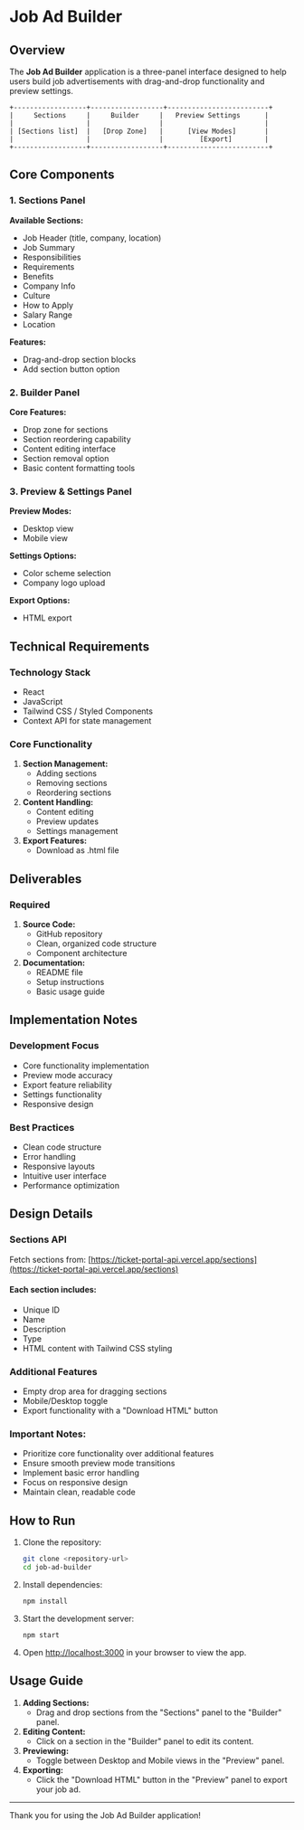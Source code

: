 # Job Ad Builder

## Overview

The **Job Ad Builder** application is a three-panel interface designed to help users build job advertisements with drag-and-drop functionality and preview settings.

```
+------------------+------------------+-------------------------+
|     Sections     |     Builder     |   Preview Settings      |
|                  |                 |                         |
| [Sections list]  |   [Drop Zone]   |      [View Modes]       |
|                  |                 |         [Export]        |
+------------------+------------------+-------------------------+
```

## Core Components

### 1. Sections Panel

**Available Sections:**

- Job Header (title, company, location)
- Job Summary
- Responsibilities
- Requirements
- Benefits
- Company Info
- Culture
- How to Apply
- Salary Range
- Location

**Features:**

- Drag-and-drop section blocks
- Add section button option

### 2. Builder Panel

**Core Features:**

- Drop zone for sections
- Section reordering capability
- Content editing interface
- Section removal option
- Basic content formatting tools

### 3. Preview & Settings Panel

**Preview Modes:**

- Desktop view
- Mobile view

**Settings Options:**

- Color scheme selection
- Company logo upload

**Export Options:**

- HTML export

## Technical Requirements

### Technology Stack

- React
- JavaScript
- Tailwind CSS / Styled Components
- Context API for state management

### Core Functionality

1. **Section Management:**
   - Adding sections
   - Removing sections
   - Reordering sections
2. **Content Handling:**
   - Content editing
   - Preview updates
   - Settings management
3. **Export Features:**
   - Download as .html file

## Deliverables

### Required

1. **Source Code:**
   - GitHub repository
   - Clean, organized code structure
   - Component architecture
2. **Documentation:**
   - README file
   - Setup instructions
   - Basic usage guide

## Implementation Notes

### Development Focus

- Core functionality implementation
- Preview mode accuracy
- Export feature reliability
- Settings functionality
- Responsive design

### Best Practices

- Clean code structure
- Error handling
- Responsive layouts
- Intuitive user interface
- Performance optimization

## Design Details

### Sections API

Fetch sections from: [https://ticket-portal-api.vercel.app/sections](https://ticket-portal-api.vercel.app/sections)

#### Each section includes:

- Unique ID
- Name
- Description
- Type
- HTML content with Tailwind CSS styling

### Additional Features

- Empty drop area for dragging sections
- Mobile/Desktop toggle
- Export functionality with a "Download HTML" button

### Important Notes:

- Prioritize core functionality over additional features
- Ensure smooth preview mode transitions
- Implement basic error handling
- Focus on responsive design
- Maintain clean, readable code

## How to Run

1. Clone the repository:
   ```bash
   git clone <repository-url>
   cd job-ad-builder
   ```
2. Install dependencies:
   ```bash
   npm install
   ```
3. Start the development server:
   ```bash
   npm start
   ```
4. Open [http://localhost:3000](http://localhost:3000) in your browser to view the app.

## Usage Guide

1. **Adding Sections:**
   - Drag and drop sections from the "Sections" panel to the "Builder" panel.
2. **Editing Content:**
   - Click on a section in the "Builder" panel to edit its content.
3. **Previewing:**
   - Toggle between Desktop and Mobile views in the "Preview" panel.
4. **Exporting:**
   - Click the "Download HTML" button in the "Preview" panel to export your job ad.

---

Thank you for using the Job Ad Builder application!
